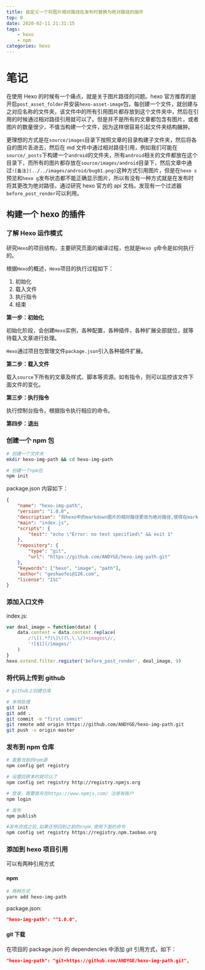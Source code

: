 ```yaml
---
title: 自定义一个将图片相对路径在发布时替换为绝对路径的插件
top: 0
date: 2020-02-11 21:31:15
tags:
    - hexo
    - npm
categories: hexo
---
```


# 笔记

在使用 Hexo 的时候有一个痛点，就是关于图片路径的问题。hexo 官方推荐的是开启`post_asset_folder`并安装`hexo-asset-image`包，每创建一个文件，就创建与之对应名称的文件夹，该文件中的所有引用图片都存放到这个文件夹中，然后在引用的时候通过相对路径引用就可以了。但是并不是所有的文章都包含有图片，或者图片的数量很少，不值当构建一个文件，因为这样很容易引起文件夹结构臃肿。

更理想的方式是在`source/images`目录下按照文章的目录构建子文件夹，然后将各自的图片丢进去，然后在 md 文件中通过相对路径引用，例如我们可能在`source/_posts`下构建一个`android`的文件夹，所有`android`相关的文件都放在这个目录下，而所有的图片都存放在`source/images/android`目录下，然后文章中通过`![备注](../../images/android/bug01.png)`这种方式引用图片，但是在`hexo s`预览和`hexo g`发布状态都不能正确显示图片，所以有没有一种方式就是在发布时将其更改为绝对路径，通过研究 hexo 官方的 api 文档，发现有一个过滤器`before_post_render`可以利用。

## 构建一个 hexo 的插件

### 了解 Hexo 运作模式

研究`Hexo`的项目结构，主要研究页面的编译过程，也就是`Hexo g`命令是如何执行的。

根据`Hexo`的概述，`Hexo`项目的执行过程如下：

1.  初始化
2.  载入文件
3.  执行指令
4.  结束

**第一步：初始化**

初始化阶段，会创建`Hexo`实例，各种配置，各种插件，各种扩展全部就位，就等待载入文章进行处理。

`Hexo`通过项目包管理文件`package.json`引入各种插件扩展。

**第二步：载入文件**

载入`source`下所有的文章及样式、脚本等资源。如有指令，则可以监控该文件下面文件的变化。

**第三步：执行指令**

执行控制台指令，根据指令执行相应的命令。

**第四步：退出**

### 创建一个 npm 包

```sh
# 创建一个文件夹
mkdir hexo-img-path && cd hexo-img-path

# 创建一个npm包
npm init
```

package.json 内容如下：

```json
{
    "name": "hexo-img-path",
    "version": "1.0.0",
    "description": "将hexo中的markdown图片的相对路径更改为绝对路径,使得在markdown预览和发布状态下都能看到图片",
    "main": "index.js",
    "scripts": {
        "test": "echo \"Error: no test specified\" && exit 1"
    },
    "repository": {
        "type": "git",
        "url": "https://github.com/ANDYGE/hexo-img-path.git"
    },
    "keywords": ["hexo", "image", "path"],
    "author": "geshaofei@126.com",
    "license": "ISC"
}
```

### 添加入口文件

index.js:

```js
var deal_image = function(data) {
    data.content = data.content.replace(
        /!\[(.*?)\]\((\.\.\/)+images\//,
        '![$1](/images/'
    )
}
hexo.extend.filter.register('before_post_render', deal_image, 9)
```

### 将代码上传到 github

```sh
# github上创建仓库

# 本地处理
git init
git add .
git commit -m "first commit"
git remote add origin https://github.com/ANDYGE/hexo-img-path.git
git push -u origin master
```

### 发布到 npm 仓库

```sh
# 查看当前的npm源
npm config get registry

# 设置回原本的就可以了
npm config set registry http://registry.npmjs.org

# 登录，需要首先在https://www.npmjs.com/ 注册有账户
npm login

# 发布
npm publish

#发布完成之后,如果还想回到之前的cnpm,使用下面的命令
npm config set registry https://registry.npm.taobao.org
```

### 添加到 hexo 项目引用

可以有两种引用方式

#### npm

```sh
# 两种方式
yarn add hexo-img-path
```

package.json:

```json
"hexo-img-path": "^1.0.0",
```

#### git 下载

在项目的 package.json 的 dependencies 中添加 git 引用方式，如下：

```json
"hexo-img-path": "git+https://github.com/ANDYGE/hexo-img-path.git",
```
